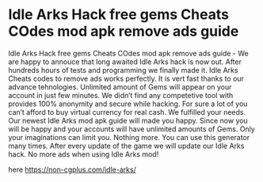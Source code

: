# Idle Arks Hack free gems Cheats COdes mod apk remove ads guide

Idle Arks Hack free gems Cheats COdes mod apk remove ads guide - We are happy to annouce that long awaited Idle Arks hack is now out. After hundreds hours of tests and programming we finally made it. Idle Arks Cheats codes to remove ads works perfectly. It is vert fast thanks to our advance tehnologies. Unlimited amount of Gems will appear on your account in just few minutes. We didn’t find any competetive tool with provides 100% anonymity and secure while hacking. For sure a lot of you can’t afford to buy virtual currency for real cash.
We fulfilled your needs. Our newest Idle Arks mod apk guide will made you happy. Since now you will be happy and your accounts will have unlimited amounts of Gems. Only your imaginations can limit you. Nothing more. You can use this generator many times. After every update of the game we will update our Idle Arks hack. No more ads when using Idle Arks mod!

here https://non-cgplus.com/idle-arks/



